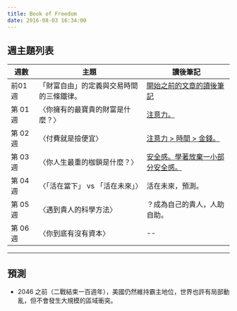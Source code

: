 ```yaml
---
title: Book of Freedom
date: 2016-08-03 16:34:00
---
```


## 週主題列表

週數 | 主題 | 讀後筆記
---- | ---- | --------
前01週 | 「財富自由」的定義與交易時間的三條鐵律。 | [開始之前的文章的讀後筆記](http://hanscholem.tw/2016/08/05/BOF-X000-Before-the-Column-Start/)
第 01 週 | 〈你擁有的最寶貴的財富是什麼？〉 | [注意力。](/2016/08/02/20160801-What-is-Most-Precious-for-You/)
第 02 週 | 〈付費就是撿便宜〉 | [注意力 > 時間 > 金錢。](/2016/08/12/BOF-X002-Zip-note/)
第 03 週 | 〈你人生最重的枷鎖是什麼？〉 | [安全感。學著放棄一小部分安全感。](/2016/08/15/BOF-X003-20160815/)
第 04 週 | 〈「活在當下」 vs 「活在未來」〉 | 活在未來，預測。
第 05 週 | 〈遇到貴人的科學方法〉 | ？成為自己的貴人，人助自助。
第 06 週 | 〈你到底有沒有資本〉 | --


---

## 預測

- 2046 之前（二戰結束一百週年），美國仍然維持霸主地位，世界也許有局部動亂，但不會發生大規模的區域衝突。
